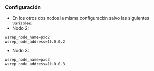 ### Configuración

* En los otros dos nodos la misma configuración salvo las siguientes variables:
 * Nodo 2:
```
wsrep_node_name=pxc2
wsrep_node_address=10.0.0.2
```
 * Nodo 3:
```
wsrep_node_name=pxc3
wsrep_node_address=10.0.0.3
```
